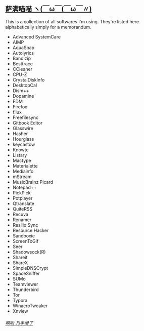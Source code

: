 ## [萨满喵喵 ヽ(￣ω￣(￣ω￣〃)](https://emlvirus.github.io/)

This is a collection of all softwares I'm using. They're listed here alphabetically simply for a memorandum.

* Advanced SystemCare
* AIMP
* AquaSnap
* Autolyrics
* Bandizip
* Besttrace
* CCleaner
* CPU-Z
* CrystalDiskInfo
* DesktopCal
* Dism++
* Dopamine
* FDM
* Firefox
* f.lux
* Freefilesync
* Gitbook Editor
* Glasswire
* Hasher
* Hourglass
* keycastow
* Knowte
* Listary
* Mactype
* Materialette
* Mediainfo
* mStream
* MusicBrainz Picard
* Notepad++
* PickPick
* Potplayer
* Qtranslate
* QuiteRSS
* Recuva
* Renamer
* Resilio Sync
* Resource Hacker
* Sandboxie
* ScreenToGif
* Seer
* Shadowsock\(R\)
* Shareit
* ShareX
* SimpleDNSCrypt
* SpaceSniffer
* SUMo
* Teamviewer
* Thunderbird
* Tor
* Typora
* WinaeroTweaker
* Xnview

###### [啊啦 乃手滑了](..\homepage.html#table-of-contents)
